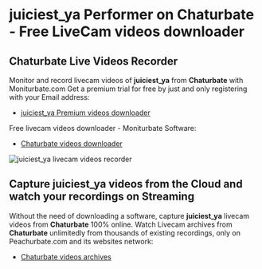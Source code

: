 # juiciest_ya Performer on Chaturbate - Free LiveCam videos downloader

## Chaturbate Live Videos Recorder

Monitor and record livecam videos of **juiciest_ya** from **Chaturbate** with Moniturbate.com
Get a premium trial for free by just and only registering with your Email address:
* [juiciest_ya Premium videos downloader](https://moniturbate.com/request-demo-licence-key.html)

Free livecam videos downloader - Moniturbate Software:
* [Chaturbate videos downloader](https://moniturbate.com/moniturbate-download-software.html)

![juiciest_ya livecam videos recorder](https://peachurnet.com/templates/moniturbate-software.png)


## Capture juiciest_ya videos from the Cloud and watch your recordings on Streaming

Without the need of downloading a software, capture **juiciest_ya** livecam videos from **Chaturbate** 100% online.
Watch Livecam archives from **Chaturbate** unlimitedly from thousands of existing recordings, only on Peachurbate.com and its websites network:
* [Chaturbate videos archives](https://peachurnet.com/)